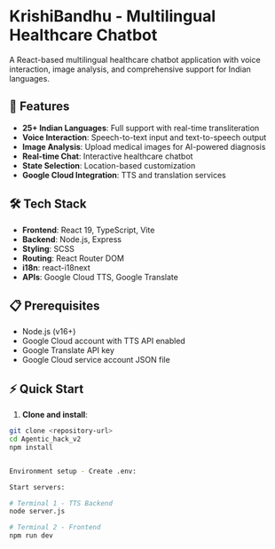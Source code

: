 # KrishiBandhu - Multilingual Healthcare Chatbot

A React-based multilingual healthcare chatbot application with voice interaction, image analysis, and comprehensive support for Indian languages.

## 🚀 Features

- **25+ Indian Languages**: Full support with real-time transliteration
- **Voice Interaction**: Speech-to-text input and text-to-speech output
- **Image Analysis**: Upload medical images for AI-powered diagnosis
- **Real-time Chat**: Interactive healthcare chatbot
- **State Selection**: Location-based customization
- **Google Cloud Integration**: TTS and translation services

## 🛠️ Tech Stack

- **Frontend**: React 19, TypeScript, Vite
- **Backend**: Node.js, Express
- **Styling**: SCSS
- **Routing**: React Router DOM
- **i18n**: react-i18next
- **APIs**: Google Cloud TTS, Google Translate

## 📋 Prerequisites

- Node.js (v16+)
- Google Cloud account with TTS API enabled
- Google Translate API key
- Google Cloud service account JSON file

## ⚡ Quick Start

1. **Clone and install**:
```bash
git clone <repository-url>
cd Agentic_hack_v2
npm install


Environment setup - Create .env:

Start servers:

# Terminal 1 - TTS Backend
node server.js

# Terminal 2 - Frontend
npm run dev